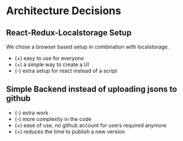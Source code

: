 # Architecture Decisions

## React-Redux-Localstorage Setup

We chose a browser based setup in combination with localstorage.
- (+) easy to use for everyone
- (+) a simple way to create a UI
- (-) extra setup for react instead of a script 

## Simple Backend instead of uploading jsons to github
- (-) extra work
- (-) more complexity in the code
- (+) ease of use, no github account for users required anymore
- (+) reduces the time to publish a new version
